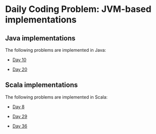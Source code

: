 # Daily Coding Problem: JVM-based implementations

## Java implementations

The following problems are implemented in Java:

* [Day 10](src/main/java/dcp/day010)

* [Day 20](src/main/java/dcp/day020)

## Scala implementations

The following problems are implemented in Scala:

* [Day 8](src/main/scala/dcp/day008)

* [Day 29](src/main/scala/dcp/day029)

* [Day 36](src/main/scala/dcp/day036)
